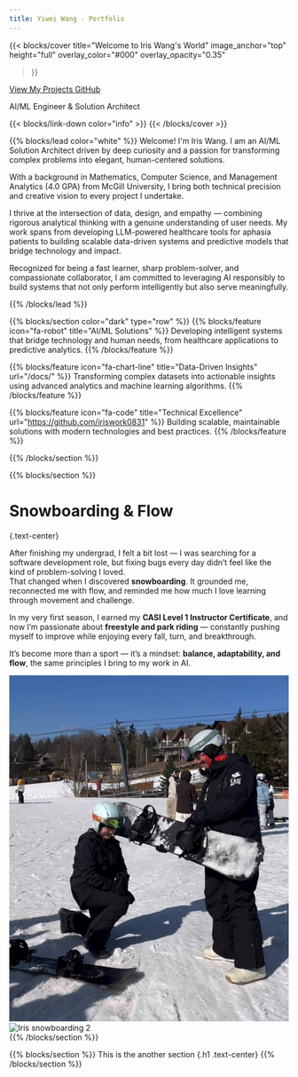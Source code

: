 ```yaml
---
title: Yiwei Wang - Portfolio
---
```


{{< blocks/cover 
    title="Welcome to Iris Wang's World" 
    image_anchor="top" 
    height="full"
    overlay_color="#000"
    overlay_opacity="0.35"
>}}




<a class="btn btn-lg btn-primary me-3 mb-4" href="/docs/">
  View My Projects <i class="fas fa-arrow-alt-circle-right ms-2"></i>
</a>
<a class="btn btn-lg btn-secondary me-3 mb-4" href="https://github.com/iriswork0831">
  GitHub <i class="fab fa-github ms-2 "></i>
</a>
<p class="lead mt-5">AI/ML Engineer & Solution Architect</p>
{{< blocks/link-down color="info" >}}
{{< /blocks/cover >}}



{{% blocks/lead color="white" %}}
Welcome! I'm Iris Wang. I am an AI/ML Solution Architect driven by deep curiosity and a passion for transforming complex problems into elegant, human-centered solutions. 

With a background in Mathematics, Computer Science, and Management Analytics (4.0 GPA) from McGill University, I bring both technical precision and creative vision to every project I undertake.

I thrive at the intersection of data, design, and empathy — combining rigorous analytical thinking with a genuine understanding of user needs. My work spans from developing LLM-powered healthcare tools for aphasia patients to building scalable data-driven systems and predictive models that bridge technology and impact.

Recognized for being a fast learner, sharp problem-solver, and compassionate collaborator, I am committed to leveraging AI responsibly to build systems that not only perform intelligently but also serve meaningfully.

{{% /blocks/lead %}}


{{% blocks/section color="dark" type="row" %}}
{{% blocks/feature icon="fa-robot" title="AI/ML Solutions" %}}
Developing intelligent systems that bridge technology and human needs, from healthcare applications to predictive analytics.
{{% /blocks/feature %}}

{{% blocks/feature icon="fa-chart-line" title="Data-Driven Insights" url="/docs/" %}}
Transforming complex datasets into actionable insights using advanced analytics and machine learning algorithms.
{{% /blocks/feature %}}

{{% blocks/feature icon="fa-code" title="Technical Excellence" url="https://github.com/iriswork0831" %}}
Building scalable, maintainable solutions with modern technologies and best practices.
{{% /blocks/feature %}}

{{% /blocks/section %}}

{{% blocks/section %}}
# Snowboarding & Flow  
{.text-center}

After finishing my undergrad, I felt a bit lost — I was searching for a software development role, but fixing bugs every day didn’t feel like the kind of problem-solving I loved.  
That changed when I discovered **snowboarding**. It grounded me, reconnected me with flow, and reminded me how much I love learning through movement and challenge.  

In my very first season, I earned my **CASI Level 1 Instructor Certificate**, and now I’m passionate about **freestyle and park riding** — constantly pushing myself to improve while enjoying every fall, turn, and breakthrough.  

It’s become more than a sport — it’s a mindset: **balance, adaptability, and flow**, the same principles I bring to my work in AI.

<div class="row justify-content-center mt-4">
  <div class="col-md-5">
    <img src="snowboard_1.jpg" alt="Iris snowboarding 1" class="img-fluid rounded shadow-lg">
  </div>
  <div class="col-md-5">
    <img src="snowboard_2.jpg" alt="Iris snowboarding 2" class="img-fluid rounded shadow-lg">
  </div>
</div>
{{% /blocks/section %}}



{{% blocks/section %}}
This is the another section
{.h1 .text-center}
{{% /blocks/section %}}